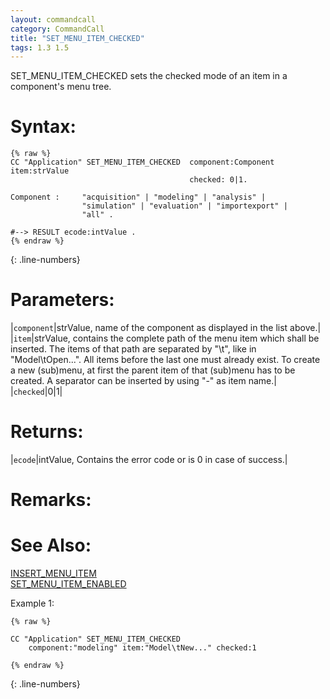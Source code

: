 ```yaml
---
layout: commandcall
category: CommandCall
title: "SET_MENU_ITEM_CHECKED"
tags: 1.3 1.5
---
```


SET_MENU_ITEM_CHECKED sets the checked mode of an item in a component's menu tree.

# Syntax:  

```adoscript
{% raw %}
CC "Application" SET_MENU_ITEM_CHECKED 	component:Component item:strValue
										checked: 0|1.

Component :		"acquisition" | "modeling" | "analysis" |
				"simulation" | "evaluation" | "importexport" | 
				"all" .

#--> RESULT ecode:intValue .
{% endraw %}
```
{: .line-numbers}

# Parameters:  

|`component`|strValue, name of the component as displayed in the list above.|
|`item`|strValue, contains the complete path of the menu item which shall be inserted. The items of that path are separated by "\t", like in "Model\tOpen...". All items before the last one must already exist. To create a new (sub)menu, at first the parent item of that (sub)menu has to be created. A separator can be inserted by using "-" as item name.|
|`checked`|0|1|

# Returns:  

|`ecode`|intValue, Contains the error code or is 0 in case of success.|

# Remarks:



# See Also:  

[INSERT_MENU_ITEM](insert_menu_item.html "INSERT_MENU_ITEM")  
[SET_MENU_ITEM_ENABLED](set_menu_item_enabled.html "SET_MENU_ITEM_ENABLED")  


Example 1:

```adoscript
{% raw %}

CC "Application" SET_MENU_ITEM_CHECKED
    component:"modeling" item:"Model\tNew..." checked:1

{% endraw %}
```
{: .line-numbers}

